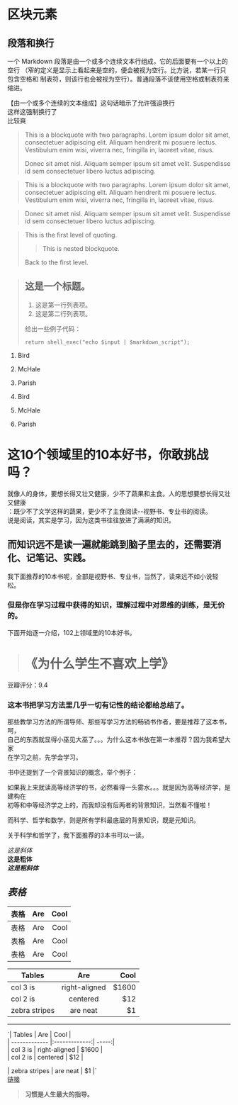 # 区块元素 #
## 段落和换行 ##
一个 Markdown 段落是由一个或多个连续文本行组成，它的后面要有一个以上的空行 
（窄的定义是显示上看起来是空的，便会被视为空行。比方说，若某一行只包含空格和
制表符，则该行也会被视为空行）。普通段落不该使用空格或制表符来缩进。

【由一个或多个连续的文本组成】这句话暗示了允许强迫换行  
这样这强制换行了  
比较爽  
> This is a blockquote with two paragraphs. Lorem ipsum dolor sit amet,
> consectetuer adipiscing elit. Aliquam hendrerit mi posuere lectus.
> Vestibulum enim wisi, viverra nec, fringilla in, laoreet vitae, risus.
> 
> Donec sit amet nisl. Aliquam semper ipsum sit amet velit. Suspendisse
> id sem consectetuer libero luctus adipiscing.

> This is a blockquote with two paragraphs. Lorem ipsum dolor sit amet,
consectetuer adipiscing elit. Aliquam hendrerit mi posuere lectus.
Vestibulum enim wisi, viverra nec, fringilla in, laoreet vitae, risus.

> Donec sit amet nisl. Aliquam semper ipsum sit amet velit. Suspendisse
id sem consectetuer libero luctus adipiscing.

> This is the first level of quoting.
>
> > This is nested blockquote.
>
> Back to the first level.

> ## 这是一个标题。
> 
> 1.   这是第一行列表项。
> 2.   这是第二行列表项。
> 
> 给出一些例子代码：
> 
>     return shell_exec("echo $input | $markdown_script");
1.  Bird
1.  McHale
1.  Parish

3. Bird
1. McHale
8. Parish


# 这10个领域里的10本好书，你敢挑战吗？ #

就像人的身体，要想长得又壮又健康，少不了蔬果和主食。人的思想要想长得又壮又健康  
：既少不了文学这样的蔬果，更少不了主食阅读--视野书、专业书的阅读。  
说是阅读，其实是学习，因为这类书往往放进了满满的知识。

## 而知识远不是读一遍就能跳到脑子里去的，还需要消化、记笔记、实践。  

我下面推荐的10本书呢，全部是视野书、专业书，当然了，读来远不如小说轻松。 

### 但是你在学习过程中获得的知识，理解过程中对思维的训练，是无价的。 ###

下面开始逐一介绍，102上领域里的10本好书。

> # 《为什么学生不喜欢上学》 #
豆瓣评分：9.4

### 这本书把学习方法里几乎一切有记性的结论都给总结了。

那些教学习方法的所谓导师、那些写学习方法的畅销书作者，要是推荐了这本书，呵，  
自己的东西就显得小巫见大巫了。。。为什么这本书放在第一本推荐？因为我希望大家   
在学习之前，先学会学习。

书中还提到了一个背景知识的概念，举个例子：

如果我上来就读高等经济学的书，必然看得一头雾水。。。就是因为高等经济学，是建构在  
初等和中等经济学之上的，而我却没有后两者的背景知识，当然看不懂啦！

而科学、哲学和数学，则是所有学科最底层的背景知识，既是元知识。

关于科学和哲学了，我下面推荐的3本书可以一读。

*这是斜体*  
**这是粗体**  
***这是粗斜体***

## ***表格***  
| 表格 | Are    | Cool |
| ---- |:------:| ----:|
| 表格 | Are    | Cool |
| 表格 | Are    | Cool |
| 表格 | Are    | Cool |  
    
| Tables        | Are           | Cool  |
| ------------- |:-------------:| -----:|
| col 3 is      | right-aligned | $1600 |
| col 2 is      | centered      |   $12 |
| zebra stripes | are neat      |    $1 |

***
`| Tables        | Are           | Cool  |    
 | ------------- |:-------------:| -----:|    
 | col 3 is      | right-aligned | $1600 |    
 | col 2 is      | centered      |   $12 | 

 | zebra stripes | are neat      |    $1 |`  
 [链接](http://www.yangzhiping.com/tech/r-markdown-knitr.html)
 >**习惯是人生最大的指导。**